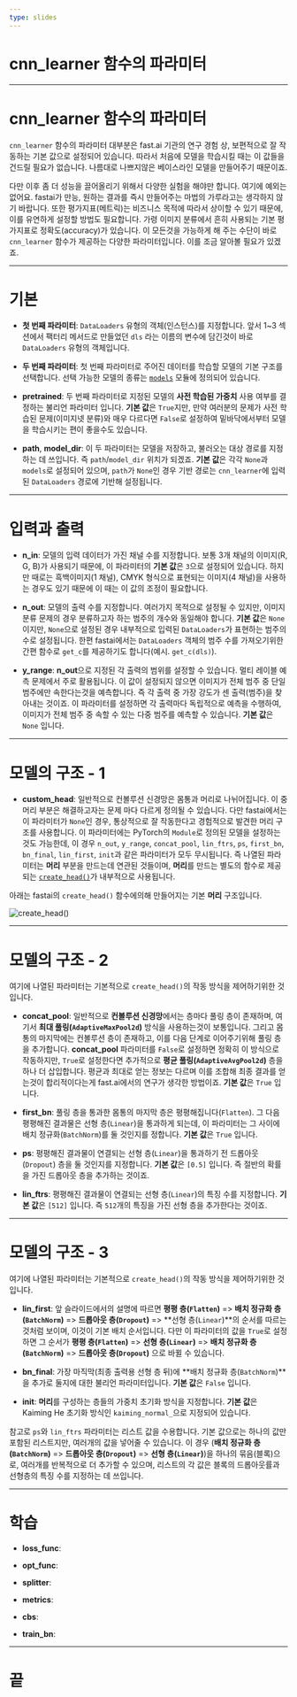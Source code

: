 ```yaml
---
type: slides
---
```


# cnn_learner 함수의 파라미터

---

# cnn_learner 함수의 파라미터

`cnn_learner` 함수의 파라미터 대부분은 fast.ai 기관의 연구 경험 상, 보편적으로 잘 작동하는 기본 값으로 설정되어 있습니다. 따라서 처음에 모델을 학습시킬 때는 이 값들을 건드릴 필요가 없습니다. 나름대로 나쁘지않은 베이스라인 모델을 만들어주기 때문이죠. 

다만 이후 좀 더 성능을 끌어올리기 위해서 다양한 실험을 해야만 합니다. 여기에 예외는 없어요. fastai가 만능, 원하는 결과를 즉시 만들어주는 마법의 가루라고는 생각하지 않기 바랍니다. 또한 평가지표(메트릭)는 비즈니스 목적에 따라서 상이할 수 있기 때문에, 이를 유연하게 설정할 방법도 필요합니다. 가령 이미지 분류에서 흔히 사용되는 기본 평가지표로 정확도(accuracy)가 있습니다. 이 모든것을 가능하게 해 주는 수단이 바로 `cnn_learner` 함수가 제공하는 다양한 파라미터입니다. 이를 조금 알아볼 필요가 있겠죠.

---

# 기본

- **첫 번째 파라미터**: `DataLoaders` 유형의 객체(인스턴스)를 지정합니다. 앞서 1~3 섹션에서 팩터리 메서드로 만들었던 `dls` 라는 이름의 변수에 담긴것이 바로 `DataLoaders` 유형의 객체입니다. 
  
- **두 번째 파라미터**: 첫 번째 파라미터로 주어진 데이터를 학습할 모델의 기본 구조를 선택합니다. 선택 가능한 모델의 종류는 [`models`](https://github.com/fastai/fastai/blob/master/fastai/vision/models/tvm.py) 모듈에 정의되어 있습니다. 

- **pretrained**: 두 번째 파라미터로 지정된 모델의 **사전 학습된 가중치** 사용 여부를 결정하는 불리언 파라미터 입니다. **기본 값**은 `True`지만, 만약 여러분의 문제가 사전 학습된 문제(이미지넷 분류)와 매우 다르다면 `False`로 설정하여 밑바닥에서부터 모델을 학습시키는 편이 좋을수도 있습니다.
  
- **path**, **model_dir**: 이 두 파라미터는 모델을 저장하고, 불러오는 대상 경로를 지정하는 데 쓰입니다. 즉 `path`/`model_dir` 위치가 되겠죠. **기본 값**은 각각 `None`과 `models`로 설정되어 있으며, `path`가 `None`인 경우 기반 경로는 `cnn_learner`에 입력된 `DataLoaders` 경로에 기반해 설정됩니다. 

---

# 입력과 출력

- **n_in**: 모델의 입력 데이터가 가진 채널 수를 지정합니다. 보통 3개 채널의 이미지(R, G, B)가 사용되기 때문에, 이 파라미터의 **기본 값**은 `3`으로 설정되어 있습니다. 하지만 때로는 흑백이미지(1 채널), CMYK 형식으로 표현되는 이미지(4 채널)을 사용하는 경우도 있기 때문에 이 때는 이 값의 조정이 필요합니다. 

- **n_out**: 모델의 출력 수를 지정합니다. 여러가지 목적으로 설정될 수 있지만, 이미지 분류 문제의 경우 분류하고자 하는 범주의 개수와 동일해야 합니다. **기본 값**은 `None`이지만, `None`으로 설정된 경우 내부적으로 입력된 `DataLoaders`가 표현하는 범주의 수로 설정됩니다. 한편 fastai에서는 `DataLoaders` 객체의 범주 수를 가져오기위한 간편 함수로 `get_c`를 제공하기도 합니다(예시. `get_c(dls)`). 

- **y_range**: **n_out**으로 지정된 각 출력의 범위를 설정할 수 있습니다. 멀티 레이블 예측 문제에서 주로 활용됩니다. 이 값이 설정되지 않으면 이미지가 전체 범주 중 단일 범주에만 속한다는것을 예측합니다. 즉 각 출력 중 가장 강도가 센 출력(범주)을 찾아내는 것이죠. 이 파라미터를 설정하면 각 출력마다 독립적으로 예측을 수행하여, 이미지가 전체 범주 중 속할 수 있는 다중 범주를 예측할 수 있습니다. **기본 값**은 `None` 입니다.
  
---

# 모델의 구조 - 1

- **custom_head**: 일반적으로 컨볼루션 신경망은 몸통과 머리로 나뉘어집니다. 이 중 머리 부분은 해결하고자는 문제 마다 다르게 정의될 수 있습니다. 다만 fastai에서는 이 파라미터가 `None`인 경우, 통상적으로 잘 작동한다고 경험적으로 발견한 머리 구조를 사용합니다. 이 파라미터에는 PyTorch의 `Module`로 정의된 모델을 설정하는것도 가능한데, 이 경우 `n_out`, `y_range`, `concat_pool`, `lin_ftrs`, `ps`, `first_bn`, `bn_final`, `lin_first`, `init`과 같은 파라미터가 모두 무시됩니다. 즉 나열된 파라미터는 **머리** 부분을 만드는데 연관된 것들이며, **머리**를 만드는 별도의 함수로 제공되는 [`create_head()`](https://docs.fast.ai/vision.learner.html#create_head)가 내부적으로 사용됩니다.

아래는 fastai의 `create_head()` 함수에의해 만들어지는 기본 **머리** 구조입니다.

<img src="https://i.ibb.co/ScV1ShM/Screen-Shot-2022-01-03-at-1-26-58-PM.png" alt="create_head()"/>

---

# 모델의 구조 - 2

여기에 나열된 파라미터는 기본적으로 `create_head()`의 작동 방식을 제어하기위한 것입니다.

- **concat_pool**: 일반적으로 **컨볼루션 신경망**에서는 층마다 풀링 층이 존재하며, 여기서 **최대 풀링(`AdaptiveMaxPool2d`)** 방식을 사용하는것이 보통입니다. 그리고 몸통의 마지막에는 컨볼루션 층이 존재하고, 이를 다음 단계로 이어주기위해 풀링 층을 추가합니다. **concat_pool** 파라미터를 `False`로 설정하면 정확히 이 방식으로 작동하지만, `True`로 설정한다면 추가적으로 **평균 풀링(`AdaptiveAvgPool2d`)** 층을 하나 더 삽입합니다. 평균과 최대로 얻는 정보는 다르며 이를 조합해 최종 결과를 얻는것이 합리적이다는게 fast.ai에서의 연구가 생각한 방법이죠. **기본 값**은 `True` 입니다.

- **first_bn**: 풀링 층을 통과한 몸통의 마지막 층은 평평해집니다(`Flatten`). 그 다음 평평해진 결과물은 선형 층(`Linear`)을 통과하게 되는데, 이 파라미터는 그 사이에 배치 정규화(`BatchNorm`)를 둘 것인지를 정합니다. **기본 값**은 `True` 입니다. 

- **ps**: 평평해진 결과물이 연결되는 선형 층(`Linear`)을 통과하기 전 드롭아웃(`Dropout`) 층을 둘 것인지를 지정합니다. **기본 값**은 `[0.5]` 입니다. 즉 절반의 확률을 가진 드롭아웃 층을 추가하는 것이죠.

- **lin_ftrs**: 평평해진 결과물이 연결되는 선형 층(`Linear`)의 특징 수를 지정합니다. **기본 값**은 `[512]` 입니다. 즉 `512`개의 특징을 가진 선형 층을 추가한다는 것이죠. 

---

# 모델의 구조 - 3

여기에 나열된 파라미터는 기본적으로 `create_head()`의 작동 방식을 제어하기위한 것입니다.

- **lin_first**: 앞 슬라이드에서의 설명에 따르면 **평평 층(`Flatten`)** => **배치 정규화 층(`BatchNorm`)** => **드롭아웃 층(`Dropout`)** => **선형 층(`Linear`)**의 순서를 따르는 것처럼 보이며, 이것이 기본 배치 순서입니다. 다만 이 파라미터의 값을 `True`로 설정하면 그 순서가 **평평 층(`Flatten`)** => **선형 층(`Linear`)** => **배치 정규화 층(`BatchNorm`)** => **드롭아웃 층(`Dropout`)** 으로 바뀔 수 있습니다. 

- **bn_final**: 가장 마직막(최종 출력용 선형 층 뒤)에 **배치 정규화 층(`BatchNorm`)**을 추가로 둘지에 대한 불리언 파라미터입니다. **기본 값**은 `False` 입니다.

- **init**: **머리**를 구성하는 층들의 가중치 초기화 방식을 지정합니다. **기본 값**은 Kaiming He 초기화 방식인 `kaiming_normal_`으로 지정되어 있습니다.

참고로 `ps`와 `lin_ftrs` 파라미터는 리스트 값을 수용합니다. 기본 값으로는 하나의 값만 포함된 리스트지만, 여러개의 값을 넣어줄 수 있습니다. 이 경우 (**배치 정규화 층(`BatchNorm`)** => **드롭아웃 층(`Dropout`)** => **선형 층(`Linear`)**)을 하나의 묶음(블록)으로, 여러개를 반복적으로 더 추가할 수 있으며, 리스트의 각 값은 블록의 드롭아웃률과 선형층의 특징 수를 지정하는 데 쓰입니다. 

---

# 학습

- **loss_func**:

- **opt_func**: 

- **splitter**:

- **metrics**:

- **cbs**:

- **train_bn**:

---

# 끝